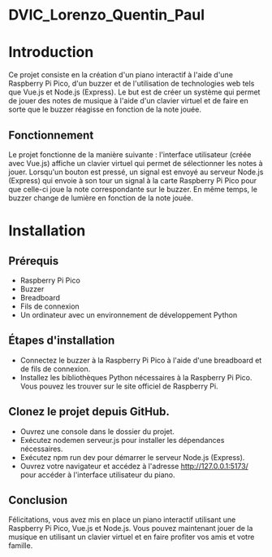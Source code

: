 # DVIC_Lorenzo_Quentin_Paul

# Introduction

Ce projet consiste en la création d'un piano interactif à l'aide d'une Raspberry Pi Pico, d'un buzzer et de l'utilisation de technologies web tels que Vue.js et Node.js (Express). Le but est de créer un système qui permet de jouer des notes de musique à l'aide d'un clavier virtuel et de faire en sorte que le buzzer réagisse en fonction de la note jouée.


## Fonctionnement
 
Le projet fonctionne de la manière suivante : l'interface utilisateur (créée avec Vue.js) affiche un clavier virtuel qui permet de sélectionner les notes à jouer. Lorsqu'un bouton est pressé, un signal est envoyé au serveur Node.js (Express) qui envoie à son tour un signal à la carte Raspberry Pi Pico pour que celle-ci joue la note correspondante sur le buzzer. En même temps, le buzzer change de lumière en fonction de la note jouée.

# Installation

## Prérequis

* Raspberry Pi Pico
* Buzzer
* Breadboard
* Fils de connexion
* Un ordinateur avec un environnement de développement Python

## Étapes d'installation

* Connectez le buzzer à la Raspberry Pi Pico à l'aide d'une breadboard et de fils de connexion.
* Installez les bibliothèques Python nécessaires à la Raspberry Pi Pico. Vous pouvez les trouver sur le site officiel de Raspberry Pi.

## Clonez le projet depuis GitHub.

* Ouvrez une console dans le dossier du projet.
* Exécutez nodemen serveur.js pour installer les dépendances nécessaires.
* Exécutez npm run dev pour démarrer le serveur Node.js (Express).
* Ouvrez votre navigateur et accédez à l'adresse http://127.0.0.1:5173/ pour accéder à l'interface utilisateur du piano.

## Conclusion
Félicitations, vous avez mis en place un piano interactif utilisant une Raspberry Pi Pico, Vue.js et Node.js. Vous pouvez maintenant jouer de la musique en utilisant un clavier virtuel et en faire profiter vos amis et votre famille.
